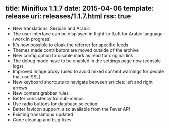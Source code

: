 title: Miniflux 1.1.7
date: 2015-04-06
template: release
uri: releases/1.1.7.html
rss: true
---

- New translations: Serbian and Arabic
- The user interface can be displayed in Right-to-Left for Arabic language (work in progress)
- It's now possible to cloak the referrer for specific feeds
- Themes made contributors are moved outside of the archive
- New config option to disable mark as read for original link
- The debug mode have to be enabled in the settings page now (console logs)
- Improved Image proxy (used to avoid mixed content warnings for people that use SSL)
- New keyboard shortcuts to navigate between articles: left and right arrows
- New content grabber rules
- Better consistency for sub-menus
- Use radio buttons for database selection
- Better favicon support, also available from the Fever API
- Existing translations updated
- Code cleanup and bug fixes
